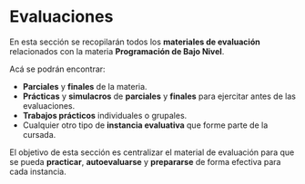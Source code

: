 # Evaluaciones

En esta sección se recopilarán todos los **materiales de evaluación** relacionados con la materia **Programación de Bajo Nivel**.

Acá se podrán encontrar:

- **Parciales** y **finales** de la materia.
- **Prácticas** y **simulacros** de **parciales** y **finales** para ejercitar antes de las evaluaciones.
- **Trabajos prácticos** individuales o grupales.
- Cualquier otro tipo de **instancia evaluativa** que forme parte de la cursada.

El objetivo de esta sección es centralizar el material de evaluación para que se pueda **practicar**, **autoevaluarse** y **prepararse** de forma efectiva para cada instancia.
